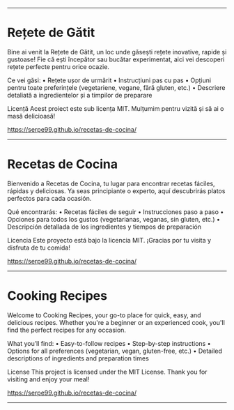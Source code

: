 ________________________________________
# Rețete de Gătit
Bine ai venit la Rețete de Gătit, un loc unde găsești rețete inovative, rapide și gustoase!
Fie că ești începător sau bucătar experimentat, aici vei descoperi rețete perfecte pentru orice ocazie.

Ce vei găsi:
•	Rețete ușor de urmărit
•	Instrucțiuni pas cu pas
•	Opțiuni pentru toate preferințele (vegetariene, vegane, fără gluten, etc.)
•	Descriere detaliată a ingredientelor și a timpilor de preparare

Licență
Acest proiect este sub licența MIT.
Mulțumim pentru vizită și să ai o masă delicioasă!

https://serpe99.github.io/recetas-de-cocina/
________________________________________
# Recetas de Cocina
Bienvenido a Recetas de Cocina, tu lugar para encontrar recetas fáciles, rápidas y deliciosas.
Ya seas principiante o experto, aquí descubrirás platos perfectos para cada ocasión.

Qué encontrarás:
•	Recetas fáciles de seguir
•	Instrucciones paso a paso
•	Opciones para todos los gustos (vegetarianas, veganas, sin gluten, etc.)
•	Descripción detallada de los ingredientes y tiempos de preparación

Licencia
Este proyecto está bajo la licencia MIT.
¡Gracias por tu visita y disfruta de tu comida!

https://serpe99.github.io/recetas-de-cocina/
________________________________________
# Cooking Recipes
Welcome to Cooking Recipes, your go-to place for quick, easy, and delicious recipes.
Whether you're a beginner or an experienced cook, you'll find the perfect recipes for any occasion.

What you’ll find:
•	Easy-to-follow recipes
•	Step-by-step instructions
•	Options for all preferences (vegetarian, vegan, gluten-free, etc.)
•	Detailed descriptions of ingredients and preparation times

License
This project is licensed under the MIT License.
Thank you for visiting and enjoy your meal!

https://serpe99.github.io/recetas-de-cocina/
________________________________________
